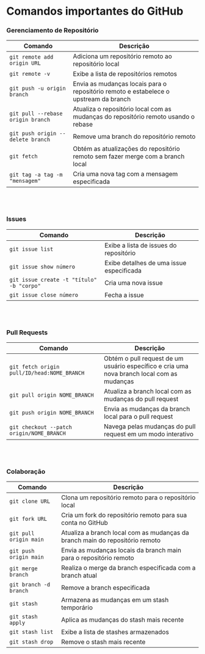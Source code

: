 # Comandos importantes do GitHub

### Gerenciamento de Repositório

| Comando         | Descrição     |   
| --------------------------- | --------------------- | 
| `git remote add origin URL` | Adiciona um repositório remoto ao repositório local |
| `git remote -v` | Exibe a lista de repositórios remotos |
| `git push -u origin branch` | Envia as mudanças locais para o repositório remoto e estabelece o upstream da branch |
| `git pull --rebase origin branch` | Atualiza o repositório local com as mudanças do repositório remoto usando o rebase |
| `git push origin --delete branch` | Remove uma branch do repositório remoto |
| `git fetch` | Obtém as atualizações do repositório remoto sem fazer merge com a branch local |
| `git tag -a tag -m "mensagem"` | Cria uma nova tag com a mensagem especificada |


<br><br>


### Issues

| Comando         | Descrição     |   
| --------------------------- | --------------------- | 
| `git issue list` | Exibe a lista de issues do repositório |
| `git issue show número` | Exibe detalhes de uma issue especificada |
| `git issue create -t "título" -b "corpo"` | Cria uma nova issue |
| `git issue close número` | Fecha a issue |


<br><br>


### Pull Requests

| Comando         | Descrição     |   
| --------------------------- | --------------------- | 
| `git fetch origin pull/ID/head:NOME_BRANCH` | Obtém o pull request de um usuário específico e cria uma nova branch local com as mudanças |
| `git pull origin NOME_BRANCH` | Atualiza a branch local com as mudanças do pull request |
| `git push origin NOME_BRANCH` | Envia as mudanças da branch local para o pull request |
| `git checkout --patch origin/NOME_BRANCH` | Navega pelas mudanças do pull request em um modo interativo |


<br><br>


### Colaboração

| Comando         | Descrição     |   
| --------------------------- | --------------------- | 
| `git clone URL` | Clona um repositório remoto para o repositório local |
| `git fork URL` | Cria um fork do repositório remoto para sua conta no GitHub |
| `git pull origin main` | Atualiza a branch local com as mudanças da branch main do repositório remoto |
| `git push origin main` | Envia as mudanças locais da branch main para o repositório remoto |
| `git merge branch` | Realiza o merge da branch especificada com a branch atual |
| `git branch -d branch` | Remove a branch especificada |
| `git stash` | Armazena as mudanças em um stash temporário |
| `git stash apply` | Aplica as mudanças do stash mais recente |
| `git stash list` | Exibe a lista de stashes armazenados |
| `git stash drop` | Remove o stash mais recente |


<br><br>


